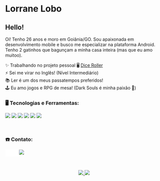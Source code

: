 # Lorrane Lobo

## Hello!  
Oi! Tenho 26 anos e moro em Goiânia/GO. Sou apaixonada em desenvolvimento mobile e busco me especializar na plataforma Android. Tenho 2 gatinhos que bagunçam a minha casa inteira (mas que eu amo muitoo).

✨ Trabalhando no projeto pessoal 🖥️ [Dice Roller](https://github.com/lorranelobo/Dice-roller.git) </br><!--🌱 Estou buscando melhorar meu desenvolvimento Mobile em Android </br>-->
⚡ Sei me virar no Inglês! (Nível Intermediário) </br>
📚 Ler é um dos meus passatempos preferidos! </br>
🕹️ Eu amo jogos e RPG de mesa! (Dark Souls é minha paixão 💖) </br>

### 🖥️ Tecnologias e Ferramentas: 

<code><img src="https://cdn.jsdelivr.net/gh/devicons/devicon/icons/java/java-original.svg" width="40px"/></code> 
<code><img src="https://cdn.jsdelivr.net/gh/devicons/devicon/icons/kotlin/kotlin-original.svg" width="40px"/></code> 
<code><img src="https://cdn.jsdelivr.net/gh/devicons/devicon/icons/androidstudio/androidstudio-original.svg" width="40px"/></code> 
<code><img src="https://cdn.jsdelivr.net/gh/devicons/devicon/icons/android/android-original-wordmark.svg" width="40px"/></code> 
<code><img src="https://cdn.jsdelivr.net/gh/devicons/devicon/icons/git/git-original.svg" width="40px"/></code> 
<code><img src="https://cdn.jsdelivr.net/gh/devicons/devicon/icons/firebase/firebase-plain-wordmark.svg" width="40px"/></code> 

</br>

### ☎️ Contato: 
<div>
<a href="mailto:lorrane.dev@gmail.com" target="_blank"><img loading="lazy" src="https://img.shields.io/badge/Gmail-D14836?style=for-the-badge&logo=gmail&logoColor=white" target="_blank"></a>
<a href="https://www.linkedin.com/in/lorranealvesdev" target="_blank"><img align="left" alt="LinkedIn" width="22px" src="https://github.com/Aakarsh-B/trying-repos/blob/master/linkedin.svg" />
<a href="https://github.com/lorranelobo" target="_blank"><img align="left" alt="GitHub" width="22px" src="https://github.com/Aakarsh-B/trying-repos/blob/master/github.svg" />
</div>

</br>

##
<p align="center">
<a href="https://github.com/lorranelobo">
  <img height="180em" src="https://github-readme-stats-eight-theta.vercel.app/api?username=lorranelobo&show_icons=true&theme=algolia&include_all_commits=true&count_private=true"/>
  <img height="180em" src="https://github-readme-stats-eight-theta.vercel.app/api/top-langs/?username=lorranelobo&layout=compact&langs_count=8&theme=algolia"/>
</a>
